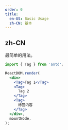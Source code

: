 ```yaml
---
order: 0
title:
  en-US: Basic Usage
  zh-CN: 基本
---
```


## zh-CN

最简单的用法。

```jsx
import { Tag } from 'antd';

ReactDOM.render(
  <div>
    <Tag>Tag 1</Tag>
    <Tag>
      Tag 2
    </Tag>
    <Tag>
      标签内容
    </Tag>
  </div>,
  mountNode,
);
```